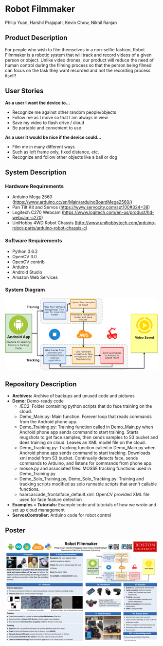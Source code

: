 # Robot Filmmaker
Philip Yuan, Harshil Prajapati, Kevin Chow, Nikhil Ranjan

## Product Description
For people who wish to film themselves in a non-selfie fashion, Robot Filmmaker is a robotic system that will track and record videos of a given person or object.  Unlike video drones, our product will reduce the need of human control during the filming process so that the person being filmed can focus on the task they want recorded and not the recording process itself!

## User Stories
**As a user I want the device to…**
  - Recognize me against other random people/objects
  - Follow me as I move so that I am always in view
  - Save my video to flash drive / cloud
  - Be portable and convenient to use
  
**As a user it would be nice if the device could...**
  - Film me in many different ways
  - Such as left frame only, fixed distance, etc.
  - Recognize and follow other objects like a ball or dog

## System Description
### Hardware Requirements
  - Arduino Mega 2560 (https://www.arduino.cc/en/Main/arduinoBoardMega2560/)
  - Pan Tilt Kit and Servos (https://www.servocity.com/spt100#324=38)
  - Logitech C270 Webcam (https://www.logitech.com/en-us/product/hd-webcam-c270)
  - UniHobby 4WD Robot Chassis (http://www.unihobbytech.com/arduino-robot-parts/arduino-robot-chassis-c)

### Software Requirements
  - Python 3.6.2
  - OpenCV 3.0
  - OpenCV contrib
  - Arduino 
  - Android Studio
  - Amazon Web Services
  
### System Diagram
![alt tag](https://github.com/CaptainGinyu/RobotFilmmaker/blob/master/Readme%20Resources/System_Diagram.png)

## Repository Description
  - **Archives:** Archive of backups and unused code and pictures
  - **Demo:** Demo-ready code
    - /EC2: Folder containing python scripts that do face training on the cloud.
    - Demo_Main.py: Main function.  Forever loop that reads commands from the Android phone app.
    - Demo_Training.py: Training function called in Demo_Main.py when Android phone app sends command to start training.  Starts  mugshots to get face samples, then sends samples to S3 bucket and does training on cloud.  Leaves an XML model file on the cloud.
    - Demo_Tracking.py: Tracking function called in Demo_Main.py when Android phone app sends command to start tracking. Downloads xml model from S3 bucket.  Continually detects face, sends commands to Arduino, and listens for commands from phone app.
    - mosse.py and associated files: MOSSE tracking functions used in Demo_Training.py
    - Demo_Solo_Training.py, Demo_Solo_Tracking.py: Training and tracking scripts modified as solo runnable scripts that aren't callable functions.
    - haarcascade_frontalface_default.xml: OpenCV provided XML file used for face feature detection    
  - **Examples + Tutorials:** Example code and tutorials of how we wrote and set up cloud management
  - **ServosController:** Arduino code for robot control
  
 ## Poster
 ![alt tag](https://github.com/CaptainGinyu/RobotFilmmaker/blob/master/Readme%20Resources/Poster.png)
